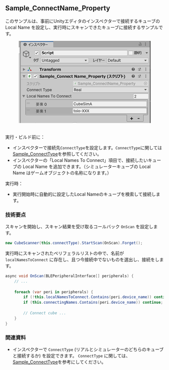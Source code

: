 ## Sample_ConnectName_Property

このサンプルは、事前にUnityエディタのインスペクターで接続するキューブの Local Name を設定し、実行時にスキャンできたキューブに接続するサンプルです。

<div align="center">
<img src="../../../../../../docs/res/samples/connectName_prop.png">
</div>
<br>

実行・ビルド前に：
- インスペクターで接続先`ConnectType`を設定します。`ConnectType`に関しては[Sample_ConnectType](../../Sample_ConnectType/README.md)を参照してください。
- インスペクターの「Local Names To Connect」項目で、接続したいキューブの Local Name を追加できます。（シミュレーターキューブの Local Name はゲームオブジェクトの名称になります。）

実行時：
- 実行開始時に自動的に設定したLocal Nameのキューブを検索して接続します。

### 技術要点

スキャンを開始し、スキャン結果を受け取るコールバック `OnScan` を設定します。

```csharp
new CubeScanner(this.connectType).StartScan(OnScan).Forget();
```

実行時にスキャンされたペリフェラルリストの中で、名前が `localNamesToConnect` に存在し、且つ今接続中でないものを選出し、接続をします。

```csharp
async void OnScan(BLEPeripheralInterface[] peripherals) {
    // ...

    foreach (var peri in peripherals) {
        if (!this.localNamesToConnect.Contains(peri.device_name)) continue;
        if (this.connectingNames.Contains(peri.device_name)) continue;

        // Connect cube ...
    }
}
```

### 関連資料

- インスペクターで `ConnectType` (リアルとシミュレーターのどちらのキューブと接続するか) を設定できます。
`ConnectType` に関しては、[Sample_ConnectType](../../Sample_ConnectType/README.md)を参考にしてください。
